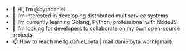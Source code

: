 - 👋 Hi, I’m @bytadaniel
- 👀 I’m interested in developing distributed multiservice systems
- 🌱 I’m currently learning Golang, Python, professional with NodeJS 
- 💞️ I’m looking for developers to collaborate on my own open-source projects
- 📫 How to reach me tg:daniel_byta | mail:danielbyta.work(gmail)

<!---
bytadaniel/bytadaniel is a ✨ special ✨ repository because its `README.md` (this file) appears on your GitHub profile.
You can click the Preview link to take a look at your changes.
--->
